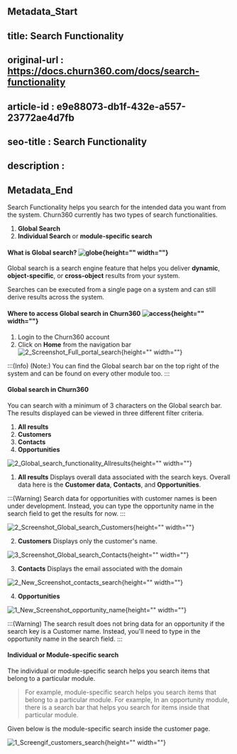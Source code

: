 ## Metadata_Start
## title: Search Functionality
## original-url : https://docs.churn360.com/docs/search-functionality
## article-id : e9e88073-db1f-432e-a557-23772ae4d7fb
## seo-title : Search Functionality 
## description : 
## Metadata_End
Search Functionality helps you search for the intended data you want from the system. Churn360 currently has two types of search functionalities.

1.  **Global Search** 
2.  **Individual Search** or **module-specific search**

#### What is Global search?  ![globe](https://cdn.document360.io/b618a27d-7a6e-4dfb-84d1-30d3ef656644/Images/Documentation/globe.png){height="" width=""}

Global search is a search engine feature that helps you deliver **dynamic**, **object-specific**, or **cross-object** results from your system.

Searches can be executed from a single page on a system and can still derive results across the system.

#### Where to access Global search in Churn360 ![access](https://cdn.document360.io/b618a27d-7a6e-4dfb-84d1-30d3ef656644/Images/Documentation/access.png){height="" width=""}


1. Login to the Churn360 account
2. Click on **Home** from the navigation bar
![2_Screenshot_Full_portal_search](https://cdn.document360.io/b618a27d-7a6e-4dfb-84d1-30d3ef656644/Images/Documentation/2_Screenshot_Full_portal_search.png){height="" width=""}

:::(Info) (Note:)
You can find the Global search bar on the top right of the system and can be found on every other module too.
:::

#### Global search in Churn360
You can search with a minimum of 3 characters on the Global search bar. The results displayed can be viewed in three different filter criteria.

1. **All results**
2. **Customers**
3. **Contacts**
4. **Opportunities**


![2_Global_search_functionality_Allresults](https://cdn.document360.io/b618a27d-7a6e-4dfb-84d1-30d3ef656644/Images/Documentation/2_Global_search_functionality_Allresults.png){height="" width=""}

1. **All results**
Displays overall data associated with the search keys. Overall data here is the **Customer data**, **Contacts**, and **Opportunities**. 

:::(Warning) 
Search data for opportunities with customer names is been under development. Instead, you can type the opportunity name in the search field to get the results for now.
:::

![2_Screenshot_Global_search_Customers](https://cdn.document360.io/b618a27d-7a6e-4dfb-84d1-30d3ef656644/Images/Documentation/2_Screenshot_Global_search_Customers.png){height="" width=""}

2. **Customers**
Displays only the customer's name.


![3_Screenshot_Global_search_Contacts](https://cdn.document360.io/b618a27d-7a6e-4dfb-84d1-30d3ef656644/Images/Documentation/3_Screenshot_Global_search_Contacts.png){height="" width=""}

3. **Contacts**
     Displays the email associated with the domain

![2_New_Screenshot_contacts_search](https://cdn.document360.io/b618a27d-7a6e-4dfb-84d1-30d3ef656644/Images/Documentation/2_New_Screenshot_contacts_search.png){height="" width=""}

4. **Opportunities**
      
 ![1_New_Screenshot_opportunity_name](https://cdn.document360.io/b618a27d-7a6e-4dfb-84d1-30d3ef656644/Images/Documentation/1_New_Screenshot_opportunity_name.png){height="" width=""}


:::(Warning) 
The search result does not bring data for an opportunity if the search key is a Customer name. Instead, you'll need to type in the opportunity name in the search field. 
:::


#### Individual or Module-specific search

The individual or module-specific search helps you search items that belong to a particular module.

> For example, module-specific search helps you search items that belong to a particular module.
For example, In an opportunity module, there is a search bar that helps you search for items inside that particular module.

Given below is the module-specific search inside the customer page.

![1_Screengif_customers_search](https://cdn.document360.io/b618a27d-7a6e-4dfb-84d1-30d3ef656644/Images/Documentation/1_Screengif_customers_search.gif){height="" width=""}


